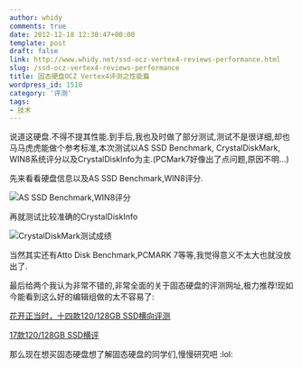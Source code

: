 ```yaml
---
author: whidy
comments: true
date: 2012-12-18 12:30:47+00:00
template: post
draft: false
link: http://www.whidy.net/ssd-ocz-vertex4-reviews-performance.html
slug: /ssd-ocz-vertex4-reviews-performance
title: 固态硬盘OCZ Vertex4评测之性能篇
wordpress_id: 1510
category: '评测'
tags:
- 技术
---
```


说道这硬盘.不得不提其性能.到手后,我也及时做了部分测试,测试不是很详细,却也马马虎虎能做个参考标准,本次测试以AS SSD Benchmark, CrystalDiskMark, WIN8系统评分以及CrystalDiskInfo为主.(PCMark7好像出了点问题,原因不明...)

先来看看硬盘信息以及AS SSD Benchmark,WIN8评分.

![AS SSD Benchmark,WIN8评分](https://www.whidy.net/wp-content/uploads/2012/12/Benchmark-400x284.jpg)

再就测试比较准确的CrystalDiskInfo

![CrystalDiskMark测试成绩](https://www.whidy.net/wp-content/uploads/2012/12/CrystalDiskMark-400x362.jpg)

当然其实还有Atto Disk Benchmark,PCMARK 7等等,我觉得意义不太大也就没放出了.

最后给两个我认为非常不错的,非常全面的关于固态硬盘的评测网址,极力推荐!现如今能看到这么好的编辑组做的太不容易了:

[花开正当时，十四款120/128GB SSD横向评测](http://www.expreview.com/19604.html)

[17款120/128GB SSD横评](http://www.expreview.com/20329.html)

[](http://www.expreview.com/20329.html)那么现在想买固态硬盘想了解固态硬盘的同学们,慢慢研究吧 :lol:
